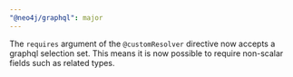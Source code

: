 ```yaml
---
"@neo4j/graphql": major
---
```


The `requires` argument of the `@customResolver` directive now accepts a graphql selection set. This means it is now possible to require non-scalar fields such as related types.
